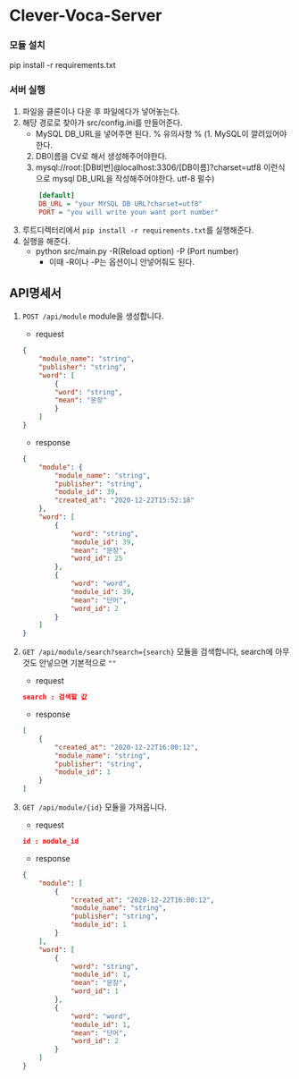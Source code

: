 # Clever-Voca-Server

### 모듈 설치
pip install -r requirements.txt

### 서버 실행
1. 파일을 클론이나 다운 후 파일에다가 넣어놓는다.
2. 해당 경로로 찾아가 src/config.ini를 만들어준다.
    - MySQL DB_URL을 넣어주면 된다.
    % 유의사항 %
    (1. MySQL이 깔려있어야한다.
     2. DB이름을 CV로 해서 생성해주어야한다.
     3. mysql://root:[DB비번]@localhost:3306/[DB이름]?charset=utf8
        이런식으로 mysql DB_URL을 작성해주어야한다.
        utf-8 필수)
    ```ini
        [default]
        DB_URL = "your MYSQL DB URL?charset=utf8"
        PORT = "you will write youn want port number"
    ```
3. 루트디렉터리에서 `pip install -r requirements.txt`를 실행해준다.
4. 실행을 해준다.
    - python src/main.py -R(Reload option) -P (Port number)
        - 이때 -R이나 -P는 옵션이니 안넣어줘도 된다.    

## API명세서

1. `POST /api/module`
    module을 생성합니다.
    - request
    ```json
    {
        "module_name": "string",
        "publisher": "string",
        "word": [
            {
            "word": "string",
            "mean": "문장"
            }
        ]
    }
    ```
    - response
    ```json
    {
        "module": {
            "module_name": "string",
            "publisher": "string",
            "module_id": 39,
            "created_at": "2020-12-22T15:52:18"
        },
        "word": [
            {
                "word": "string",
                "module_id": 39,
                "mean": "문장",
                "word_id": 25
            },
            {
                "word": "word",
                "module_id": 39,
                "mean": "단어",
                "word_id": 2
            }
        ]
    }
    ```

2. `GET /api/module/search?search={search}`
    모듈을 검색합니다, search에 아무것도 안넣으면 기본적으로 `""`
    - request
    ```json
    search : 검색할 값
    ```

    - response
    ```json
    [
        {
            "created_at": "2020-12-22T16:00:12",
            "module_name": "string",
            "publisher": "string",
            "module_id": 1
        }
    ]
    ```

3. `GET /api/module/{id}`
    모듈을 가져옵니다.
    - request
    ```json
    id : module_id
    ```

    - response
    ```json
    {
        "module": [
            {
                "created_at": "2020-12-22T16:00:12",
                "module_name": "string",
                "publisher": "string",
                "module_id": 1
            }
        ],
        "word": [
            {
                "word": "string",
                "module_id": 1,
                "mean": "문장",
                "word_id": 1
            },
            {
                "word": "word",
                "module_id": 1,
                "mean": "단어",
                "word_id": 2
            }
        ]
    }
    ```
